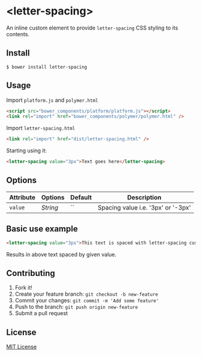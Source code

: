 # &lt;letter-spacing&gt;

An inline custom element to provide `letter-spacing` CSS styling to its contents.

## Install

``` shell
$ bower install letter-spacing
```

## Usage

Import `platform.js` and `polymer.html`

``` html
<script src="bower_components/platform/platform.js"></script>
<link rel="import" href="bower_components/polymer/polymer.html" />
```

Import `letter-spacing.html`

``` html
<link rel="import" href="dist/letter-spacing.html" />
```

Starting using it:

``` html
<letter-spacing value="3px">Text goes here</letter-spacing>
```

## Options

Attribute  | Options                              | Default             | Description
---        | ---                                  | ---                 | ---
`value`   | *String*                             | ``                  | Spacing value i.e. '3px' or '-3px'

## Basic use example

``` html
<letter-spacing value="3px">This text is spaced with letter-spacing custom element.</letter-spacing>
```

Results in above text spaced by given value.

## Contributing

1. Fork it!
2. Create your feature branch: `git checkout -b new-feature`
3. Commit your changes: `git commit -m 'Add some feature'`
4. Push to the branch: `git push origin new-feature`
5. Submit a pull request

## License

[MIT License](http://opensource.org/licenses/MIT)